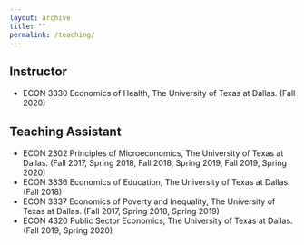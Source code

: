 ```yaml
---
layout: archive
title: ""
permalink: /teaching/
---
```

## Instructor
* ECON 3330 Economics of Health, The University of Texas at Dallas. (Fall 2020) 
## Teaching Assistant
* ECON 2302 Principles of Microeconomics, The University of Texas at Dallas. (Fall 2017, Spring 2018, Fall 2018, Spring 2019, Fall 2019, Spring 2020)
* ECON 3336 Economics of Education, The University of Texas at Dallas. (Fall 2018)
* ECON 3337 Economics of Poverty and Inequality, The University of Texas at Dallas. (Fall 2017, Spring 2018, Spring 2019)
* ECON 4320 Public Sector Economics, The University of Texas at Dallas. (Fall 2019, Spring 2020)
